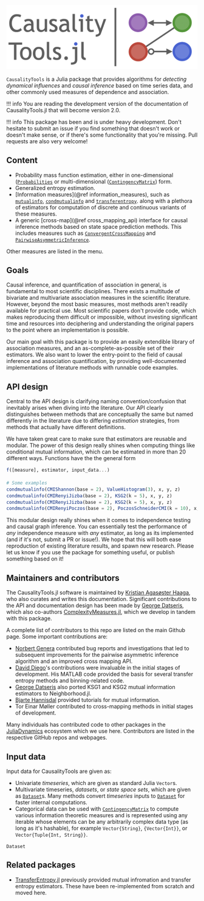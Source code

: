 ![CausalityTools.jl static logo](assets/large_logo.png)

`CausalityTools` is a Julia package that provides algorithms for *detecting
dynamical influences* and *causal inference* based on time series data, and other
commonly used measures of dependence and association.

!!! info
    You are reading the development version of the documentation of
    CausalityTools.jl that will become version 2.0.

!!! info
    This package has been and is under heavy development. Don't hesitate to submit an
    issue if you find something that doesn't work or doesn't make sense, or if there's
    some functionality that you're missing.
    Pull requests are also very welcome!

## Content

- Probability mass function estimation, either in one-dimensional
    ([`Probabilities`](@ref)  or multi-dimensional ([`ContingencyMatrix`](@ref)) form.
- Generalized entropy estimation.
- [Information measures](@ref information_measures), such as
    [`mutualinfo`](@ref), [`condmutualinfo`](@ref) and [`transferentropy`](@ref).
    along with a plethora of estimators for computation of discrete and
    continuous variants of these measures.
- A generic [cross-map](@ref cross_mapping_api) interface for causal inference methods
    based on state space prediction methods. This includes
    measures such as [`ConvergentCrossMapping`](@ref) and
    [`PairwiseAsymmetricInference`](@ref).

Other measures are listed in the menu.

## Goals

Causal inference, and quantification of association in general, is fundamental to
most scientific disciplines. There exists a multitude of bivariate and multivariate
association measures in the scientific literature. However, beyond the most basic measures,
most methods aren't readily available for practical use. Most scientific papers don't
provide code, which makes reproducing them difficult or impossible, without
investing significant time and resources into deciphering and understanding the original
papers to the point where an implementation is possible.

Our main goal with this package is to provide an easily extendible library of
association measures, and an as-complete-as-possible set of their estimators.
We also want to lower the entry-point to the field of causal inference and association
quantification, by providing well-documented implementations of literature methods
with runnable code examples.

## API design

Central to the API design is clarifying naming convention/confusion that inevitably
arises when diving into the literature. Our API clearly distinguishes between
methods that are conceptually the same but named differently in the literature due
to differing *estimation* strategies, from methods that actually have different definitions.

We have taken great care to make sure that estimators are reusable and modular. The power
of this design really shines when computing things like conditional mutual information,
which can be estimated in more than 20 different ways. Functions have the the general form

```julia
f([measure], estimator, input_data...)

# Some examples
condmutualinfo(CMIShannon(base = 2), ValueHistogram(3), x, y, z)
condmutualinfo(CMIRenyiJizba(base = 2), KSG2(k = 5), x, y, z)
condmutualinfo(CMIRenyiJizba(base = 2), KSG2(k = 5), x, y, z)
condmutualinfo(CMIRenyiPoczos(base = 2), PoczosSchneiderCMI(k = 10), x, y, z)
```

This modular design really shines when it comes to independence testing and causal graph
inference. You can essentially test the performance of *any* independence measure with
*any* estimator, as long as its implemented (and if it's not, submit a PR or issue!).
We hope that this will both ease reproduction of existing literature results, and spawn
new research. Please let us know if you use the package for something useful, or
publish something based on it!

## Maintainers and contributors

The CausalityTools.jl software is maintained by
[Kristian Agasøster Haaga](https://github.com/kahaaga), who also curates and writes this
documentation. Significant contributions to the API and documentation design has been
made by [George Datseris](https://github.com/Datseris), which also co-authors
[ComplexityMeasures.jl](https://github.com/JuliaDynamics/ComplexityMeasures.jl), which
we develop in tandem with this package.

A complete list of contributors to this repo are listed on the main Github page. Some
important contributions are:

- [Norbert Genera](https://github.com/norbertgerena) contributed bug reports and
    investigations that led to subsequent improvements for the pairwise asymmetric
    inference algorithm and an improved cross mapping API.
- [David Diego](https://www.researchgate.net/profile/David-Diego)'s contributions were
    invaluable in the initial stages of development. His MATLAB code provided the basis
    for several transfer entropy methods and binning-related code.
- [George Datseris](https://github.com/Datseris) also ported KSG1 and KSG2 mutual
    information estimators to Neighborhood.jl.
- [Bjarte Hannisdal](https://github.com/bhannis) provided tutorials for mutual information.
- Tor Einar Møller contributed to cross-mapping methods in initial stages of development.

Many individuals has contributed code to other packages
in the [JuliaDynamics](https://juliadynamics.github.io/JuliaDynamics/) ecosystem which
we use here. Contributors are listed in the respective GitHub repos and webpages.

## Input data

Input data for CausalityTools are given as:

- Univariate *timeseries*, which are given as standard Julia `Vector`s.
- Multivariate timeseries, *datasets*, or *state space sets*, which are given as
    [`Dataset`](@ref)s. Many methods convert *timeseries* inputs to [`Dataset`](@ref)
    for faster internal computations.
- Categorical data can be used with [`ContingencyMatrix`](@ref) to compute various
    information theoretic measures and is represented using any iterable whose elements
    can be any arbitrarily complex data type (as long as it's hashable), for example
    `Vector{String}`, `{Vector{Int}}`, or `Vector{Tuple{Int, String}}`.

```@docs
Dataset
```

## Related packages

- [TransferEntropy.jl](https://github.com/JuliaDynamics/TransferEntropy.jl) previously
    provided mutual infromation and transfer entropy estimators. These have been
    re-implemented from scratch and moved here.
